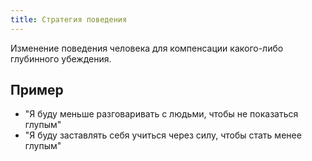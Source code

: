 ```yaml
---
title: Стратегия поведения
---
```

Изменение поведения человека для компенсации какого-либо глубинного убеждения.

## Пример
- "Я буду меньше разговаривать с людьми, чтобы не показаться глупым"
- "Я буду заставлять себя учиться через силу, чтобы стать менее глупым"